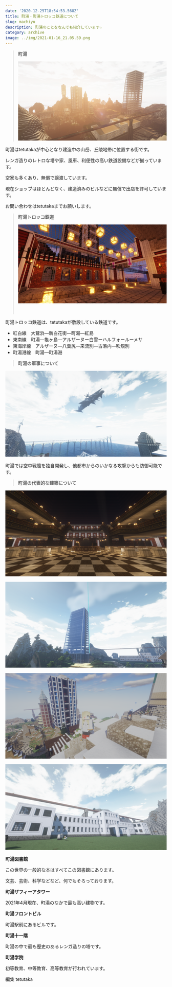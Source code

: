 ```yaml
---
date: '2020-12-25T18:54:53.568Z'
title: 町湯・町湯トロッコ鉄道について
slug: machiyu
description: 町湯のことをなんでも紹介しています☆
category: archive
image: ../img/2021-01-16_21.05.59.png
---
```

> **町湯**
>
> ![](/img/2021-03-12_22.57.12.png)

町湯はtetutakaが中心となり建造中の山岳、丘陵地帯に位置する街です。

レンガ造りのレトロな塔や家、風車、利便性の高い鉄道設備などが揃っています。

空家も多くあり、無償で譲渡しています。

現在ショップはほとんどなく、建造済みのビルなどに無償で出店を許可しています。

お問い合わせはtetutakaまでお願いします。

> **町湯トロッコ鉄道**
>
> ![](/img/2021-03-21_21.30.23.png)
>
> ![]()

町湯トロッコ鉄道は、tetutakaが敷設している鉄道です。

* 紅白線　大鷲浜―新白花街―町湯―紅島
* 東南線　町湯―龜ヶ島―アルザーヌー白雪ーハルフォールーメサ
* 東海岸線　アルザーヌ―八葉尻―来流別―古落内―吹䂓別
* 町湯港線　町湯―町湯港

> **町湯の軍事について**

![](/img/2021-03-17_21.36.11.png)

町湯では空中戦艦を独自開発し、他都市からのいかなる攻撃からも防御可能です。



> **町湯の代表的な建築について**

![町湯図書館](/img/2021-03-20_03.45.46.png)

![町湯ザフィーアタワー](/img/2021-03-12_19.25.14.png)

![右に見えるのが町湯フロントビルで、左に見えるのが町湯十一階](/img/2021-01-16_20.49.43.png)

![町湯学院](/img/2021-02-12_20.54.13.png)

**町湯図書館**

この世界の一般的な本はすべてこの図書館にあります。

文芸、芸術、科学などなど、何でもそろっております。

**町湯ザフィーアタワー**

2021年4月現在、町湯のなかで最も高い建物です。

**町湯フロントビル**

町湯駅前にあるビルです。

**町湯十一階**

町湯の中で最も歴史のあるレンガ造りの塔です。

**町湯学院**

初等教育、中等教育、高等教育が行われています。

編集 tetutaka
